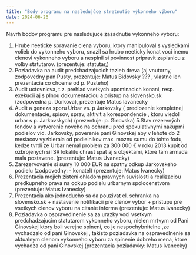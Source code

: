 ```yaml
---
title: "Body programu na nasledujúce stretnutie výkonneho výboru"
date: 2024-06-26
---
```

Navrh bodov programu pre nasledujuce zasadnutie vykonneho vyboru:

1. Hrube neeticke spravanie clena vyboru, ktory manipuloval s vysledkami volieb do vykonneho vyboru, snazil sa hrubo neeticky konat voci inemu clenovi vykonneho vyboru a nesplnil si povinnost pripravit zapisnicu z volby statutarov. (prezentuje: statutar,)
2. Poziadavka na audit predchadzajucich tazieb dreva (aj vnutorny, zodpovedny pan Pusty, prezentuje: Matus Bidovsky ??? , vlastne len prezentacia co chceme od p. Pusteho)
3. Audit uctovnicva, t.z. prehlad vsetkych upominacich konani, resp. exekucii aj s plnou dokumentaciou a pristup na slovensko.sk (zodpovedna p. Dorkova), prezentuje Matus Iavanecky
4. Audit a geneza sporu Urbar vs. p Jarkovsky ( predlozenie kompletnej dokumentacie, spisov, sprav, aktivit  a korespondencie , ktoru viedol urbar s p. Jarkovskych) (prezentuje: p. Ginovska)
5.Stav rezervných fondov a vytvorenie noveho na ochranu pred spekulativnymi nakupmi podielov vid. Jarkovsky, poverenie pani Ginovskej aby v lehote do 2 mesiacov vyzbierala od podielnikov max. moznu sumu do tohto fodu, kedze tvrdi  ze Urbar nemal problem za 300 000 € v roku 2013 kupit od ozbrojenych sil SR lokalitu chrast spat aj s objektami, ktore tam armada mala postavene.  (prezentuje: Matus Uvanecky)
6. Zarezervovanie si sumy 10 000 EUR na spatny odkup Jarkovskeho podielu (zodpovedny:  - konatel) (prezentuje: Matus Ivanecky)
7. Prezentacia mojich zisteni ohladom pravnych suvislosti a realizaciou predkupneho prava na odkup podielu urbarnym spolocenstvom (prezentuje: Matus Ivanecky)
8. Prezentacia ako jednoducho sa da pouzivat el. schranka na slovensko.sk + nastavenie notifikacii pre clenov vybor + pristupu pre vsetkych clenov vyboru na citanie informa
(prezentuje: Matus Ivanecky)
9. Poziadavka o ospravedlnenie sa za urazky voci vsetkym predchadzajucim statutarom vykonneho vyboru, nielen mrtvym od Pani Ginovskej ktory boli verejne spineni, co je nespochybnitelne ,ze vychadzalo od pani Ginovskej , takisto poziadavka na ospravedlnenie sa aktualnym clenom vykonneho vyboru za spinenie dobreho mena, ktore vychadza od pani Ginovskej (prezentacia poziadavky: Matus Ivanecky)
